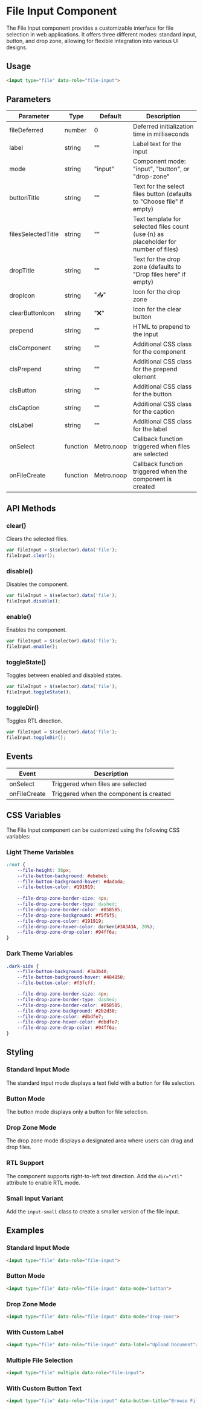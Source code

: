 # File Input Component

The File Input component provides a customizable interface for file selection in web applications. It offers three different modes: standard input, button, and drop zone, allowing for flexible integration into various UI designs.

## Usage

```html
<input type="file" data-role="file-input">
```

## Parameters

| Parameter | Type | Default | Description |
| --- | --- | --- | --- |
| fileDeferred | number | 0 | Deferred initialization time in milliseconds |
| label | string | "" | Label text for the input |
| mode | string | "input" | Component mode: "input", "button", or "drop-zone" |
| buttonTitle | string | "" | Text for the select files button (defaults to "Choose file" if empty) |
| filesSelectedTitle | string | "" | Text template for selected files count (use {n} as placeholder for number of files) |
| dropTitle | string | "" | Text for the drop zone (defaults to "Drop files here" if empty) |
| dropIcon | string | "📥" | Icon for the drop zone |
| clearButtonIcon | string | "❌" | Icon for the clear button |
| prepend | string | "" | HTML to prepend to the input |
| clsComponent | string | "" | Additional CSS class for the component |
| clsPrepend | string | "" | Additional CSS class for the prepend element |
| clsButton | string | "" | Additional CSS class for the button |
| clsCaption | string | "" | Additional CSS class for the caption |
| clsLabel | string | "" | Additional CSS class for the label |
| onSelect | function | Metro.noop | Callback function triggered when files are selected |
| onFileCreate | function | Metro.noop | Callback function triggered when the component is created |

## API Methods

### clear()
Clears the selected files.

```javascript
var fileInput = $(selector).data('file');
fileInput.clear();
```

### disable()
Disables the component.

```javascript
var fileInput = $(selector).data('file');
fileInput.disable();
```

### enable()
Enables the component.

```javascript
var fileInput = $(selector).data('file');
fileInput.enable();
```

### toggleState()
Toggles between enabled and disabled states.

```javascript
var fileInput = $(selector).data('file');
fileInput.toggleState();
```

### toggleDir()
Toggles RTL direction.

```javascript
var fileInput = $(selector).data('file');
fileInput.toggleDir();
```

## Events

| Event | Description |
| --- | --- |
| onSelect | Triggered when files are selected |
| onFileCreate | Triggered when the component is created |

## CSS Variables

The File Input component can be customized using the following CSS variables:

### Light Theme Variables

```css
:root {
    --file-height: 36px;
    --file-button-background: #ebebeb;
    --file-button-background-hover: #dadada;
    --file-button-color: #191919;
    
    --file-drop-zone-border-size: 4px;
    --file-drop-zone-border-type: dashed;
    --file-drop-zone-border-color: #858585;
    --file-drop-zone-background: #f5f5f5;
    --file-drop-zone-color: #191919;
    --file-drop-zone-hover-color: darken(#3A3A3A, 20%);
    --file-drop-zone-drop-color: #94ff6a;
}
```

### Dark Theme Variables

```css
.dark-side {
    --file-button-background: #3a3b40;
    --file-button-background-hover: #484850;
    --file-button-color: #f3fcff;

    --file-drop-zone-border-size: 4px;
    --file-drop-zone-border-type: dashed;
    --file-drop-zone-border-color: #858585;
    --file-drop-zone-background: #2b2d30;
    --file-drop-zone-color: #dbdfe7;
    --file-drop-zone-hover-color: #dbdfe7;
    --file-drop-zone-drop-color: #94ff6a;
}
```

## Styling

### Standard Input Mode
The standard input mode displays a text field with a button for file selection.

### Button Mode
The button mode displays only a button for file selection.

### Drop Zone Mode
The drop zone mode displays a designated area where users can drag and drop files.

### RTL Support
The component supports right-to-left text direction. Add the `dir="rtl"` attribute to enable RTL mode.

### Small Input Variant
Add the `input-small` class to create a smaller version of the file input.

## Examples

### Standard Input Mode
```html
<input type="file" data-role="file-input">
```

### Button Mode
```html
<input type="file" data-role="file-input" data-mode="button">
```

### Drop Zone Mode
```html
<input type="file" data-role="file-input" data-mode="drop-zone">
```

### With Custom Label
```html
<input type="file" data-role="file-input" data-label="Upload Document">
```

### Multiple File Selection
```html
<input type="file" multiple data-role="file-input">
```

### With Custom Button Text
```html
<input type="file" data-role="file-input" data-button-title="Browse Files">
```
